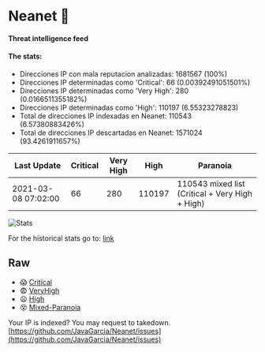 # Neanet :hocho:
#### Threat intelligence feed
#### The stats:

- Direcciones IP con mala reputacion analizadas: 1681567 (100%)
- Direcciones IP determinadas como 'Critical':  66 (0.00392491051501%)
- Direcciones IP determinadas como 'Very High':  280 (0.0166511355182%)
- Direcciones IP determinadas como 'High':  110197 (6.55323278823)
- Total de direcciones IP indexadas en Neanet:  110543 (6.57380883426%)
- Total de direcciones IP descartadas en Neanet:  1571024 (93.4261911657%)

| Last Update | Critical | Very High | High | Paranoia |
| --- | --- | --- | --- | --- |
| 2021-03-08 07:02:00 | 66 | 280 | 110197 | 110543 mixed list (Critical + Very High + High)|

![Stats](https://docs.google.com/spreadsheets/d/e/2PACX-1vSnaNMIXVabIpDJjufMlzH7poXnshF3mgd8Is1g9ytUEzVsP5my4Trn8f-xkoLLQ38xpL3HtmUexLo6/pubchart?oid=501124687&format=image)

For the historical stats go to: [link](/stats.csv)
## Raw
- :scream: [Critical](https://raw.githubusercontent.com/JavaGarcia/Neanet/master/blacklists/neanet_critical.txt)
- :fearful: [VeryHigh](https://raw.githubusercontent.com/JavaGarcia/Neanet/master/blacklists/neanet_veryHigh.txtt)
- :frowning: [High](https://raw.githubusercontent.com/JavaGarcia/Neanet/master/blacklists/neanet_high.txt)
- :dizzy_face: [Mixed-Paranoia](https://raw.githubusercontent.com/JavaGarcia/Neanet/master/blacklists/neanet_all.txt)


Your IP is indexed? You may request to takedown. [https://github.com/JavaGarcia/Neanet/issues](https://github.com/JavaGarcia/Neanet/issues)





































































































































































































































































































































































































































































































































































































































































































































































































































































































































































































































































































































































































































































































































































































































































































































































































































































































































































































































































































































































































































































































































































































































































































































































































































































































































































































































































































































































































































































































































































































































































































































































































































































































































































































































































































































































































































































































































































































































































































































































































































































































































































































































































































































































































































































































































































































































































































































































































































































































